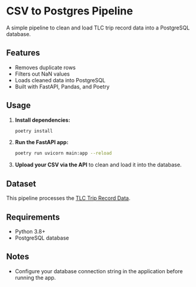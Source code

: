 # CSV to Postgres Pipeline

A simple pipeline to clean and load TLC trip record data into a PostgreSQL database.

## Features

- Removes duplicate rows
- Filters out NaN values
- Loads cleaned data into PostgreSQL
- Built with FastAPI, Pandas, and Poetry

## Usage

1. **Install dependencies:**
   ```bash
   poetry install
   ```

2. **Run the FastAPI app:**
   ```bash
   poetry run uvicorn main:app --reload
   ```

3. **Upload your CSV via the API** to clean and load it into the database.

## Dataset

This pipeline processes the [TLC Trip Record Data](https://www.nyc.gov/site/tlc/about/tlc-trip-record-data.page).

## Requirements

* Python 3.8+
* PostgreSQL database

## Notes

* Configure your database connection string in the application before running the app.